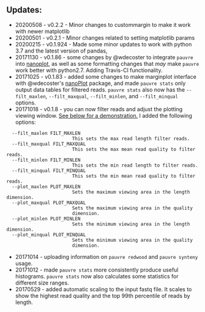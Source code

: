 ## Updates:
- 20200508 - v0.2.2   - Minor changes to custommargin to make it work with newer matplotlib
- 20200501 - v0.2.1   - Minor changes related to setting matplotlib params
- 20200215 - v0.1.924 - Made some minor updates to work with python 3.7 and the latest version of pandas,
- 20171130 - v0.1.86 - some changes by @wdecoster to integrate `pauvre` into [nanoplot](https://github.com/wdecoster/NanoPlot),
  as well as some formatting changes that *may* make `pauvre` work better with python2.7. Adding Travis-CI functionality.
- 20171025 - v0.1.83 - added some changes to make marginplot interface
  with @wdecoster's [nanoPlot](https://github.com/wdecoster/NanoPlot)
  package, and made `pauvre stats` only output data tables for
  filtered reads. `pauvre stats` also now has the `--filt_maxlen`,
  `--filt_maxqual`, `--filt_minlen`, and `--filt_minqual` options.
- 20171018 - v0.1.8 - you can now filter reads and adjust the plotting viewing window.
  [See below for a demonstration.](#filter-reads-and-adjust-viewing-window) I added the following options:

```
  --filt_maxlen FILT_MAXLEN
                        This sets the max read length filter reads.
  --filt_maxqual FILT_MAXQUAL
                        This sets the max mean read quality to filter reads.
  --filt_minlen FILT_MINLEN
                        This sets the min read length to filter reads.
  --filt_minqual FILT_MINQUAL
                        This sets the min mean read quality to filter reads.
  --plot_maxlen PLOT_MAXLEN
                        Sets the maximum viewing area in the length dimension.
  --plot_maxqual PLOT_MAXQUAL
                        Sets the maximum viewing area in the quality
                        dimension.
  --plot_minlen PLOT_MINLEN
                        Sets the minimum viewing area in the length dimension.
  --plot_minqual PLOT_MINQUAL
                        Sets the minimum viewing area in the quality
                        dimension.
```
- 20171014 - uploading information on `pauvre redwood` and `pauvre synteny` usage.
- 20171012 - made `pauvre stats` more consistently produce useful histograms.
  `pauvre stats` now also calculates some statistics for different size ranges.
- 20170529 - added automatic scaling to the input fastq file. It
  scales to show the highest read quality and the top 99th percentile
  of reads by length.

